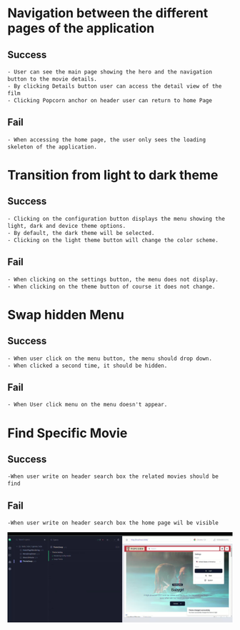 # Navigation between the different pages of the application

## Success

    - User can see the main page showing the hero and the navigation button to the movie details.
    - By clicking Details button user can access the detail view of the film
    - Clicking Popcorn anchor on header user can return to home Page

## Fail

    - When accessing the home page, the user only sees the loading skeleton of the application.

# Transition from light to dark theme

## Success

    - Clicking on the configuration button displays the menu showing the light, dark and device theme options.
    - By default, the dark theme will be selected.
    - Clicking on the light theme button will change the color scheme.

## Fail

    - When clicking on the settings button, the menu does not display.
    - When clicking on the theme button of course it does not change.

# Swap hidden Menu

## Success

    - When user click on the menu button, the menu should drop down.
    - When clicked a second time, it should be hidden.

## Fail

    - When User click menu on the menu doesn't appear.

# Find Specific Movie

## Success

    -When user write on header search box the related movies should be find

## Fail

    -When user write on header search box the home page wil be visible

[![alt text](image.png)](./test-cases.webm)
